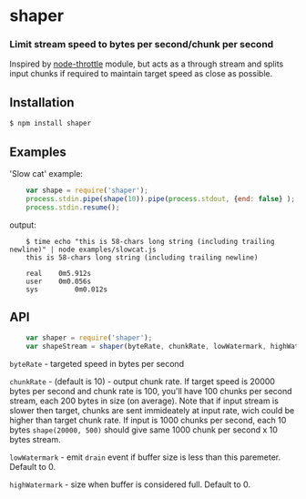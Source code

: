shaper
======

### Limit stream speed to bytes per second/chunk per second

Inspired by [node-throttle][nt] module, but acts as a through stream and splits input chunks if required to maintain target speed as close as possible.

Installation
------------

``` bash
$ npm install shaper
```

Examples
--------

'Slow cat' example:

```js
    var shape = require('shaper');
    process.stdin.pipe(shape(10)).pipe(process.stdout, {end: false} );
    process.stdin.resume();
```

output:  

```
    $ time echo "this is 58-chars long string (including trailing newline)" | node examples/slowcat.js 
    this is 58-chars long string (including trailing newline)

    real	0m5.912s
    user	0m0.056s
    sys	        0m0.012s
```

API
---
 
```js
    var shaper = require('shaper');
    var shapeStream = shaper(byteRate, chunkRate, lowWatermark, highWatermark)
``` 

`byteRate` - targeted speed in bytes per second

`chunkRate` - (default is 10) - output chunk rate. If target speed is 20000 bytes per second and chunk rate is 100, you'll have 100 chunks per second stream, each 200 bytes in size (on average). Note that if input stream is slower then target, chunks are sent immideately at input rate, wich could be higher than target chunk rate. If input is 1000 chunks per second, each 10 bytes `shape(20000, 500)` should give same 1000 chunk per second x 10 bytes stream.

`lowWatermark` - emit `drain` event if buffer size is less than this paremeter. Default to 0.

`highWatermark` - size when buffer is considered full. Default to 0.  


[nt]: https://github.com/TooTallNate/node-throttle
